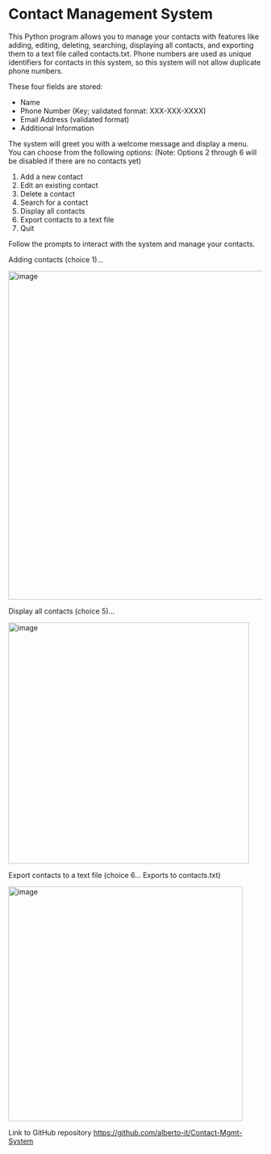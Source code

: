 # Contact Management System

This Python program allows you to manage your contacts with features like adding, editing, deleting, searching, displaying all contacts, and exporting them to a text file called contacts.txt. Phone numbers are used as unique identifiers for contacts in this system, so this system will not allow duplicate phone numbers.

These four fields are stored:
 - Name
 - Phone Number (Key; validated format: XXX-XXX-XXXX)
 - Email Address (validated format)
 - Additional Information

The system will greet you with a welcome message and display a menu. You can choose from the following options:
(Note: Options 2 through 6 will be disabled if there are no contacts yet)
1. Add a new contact
2. Edit an existing contact
3. Delete a contact 
4. Search for a contact 
5. Display all contacts 
6. Export contacts to a text file 
7. Quit

Follow the prompts to interact with the system and manage your contacts.

Adding contacts (choice 1)...

<img width="650" alt="image" src="https://github.com/alberto-it/Contact-Mgmt-System/assets/56044114/8b63b436-0e0a-4f74-a70f-ef01522a38c6">

Display all contacts (choice 5)...

<img width="477" alt="image" src="https://github.com/alberto-it/Contact-Mgmt-System/assets/56044114/7b7ce298-09e8-406c-979c-fd4ef64896bc">

Export contacts to a text file (choice 6... Exports to contacts.txt)

<img width="464" alt="image" src="https://github.com/alberto-it/Contact-Mgmt-System/assets/56044114/18d6f7f5-93da-4ca4-96b7-55f6be076af3">

Link to GitHub repository 
https://github.com/alberto-it/Contact-Mgmt-System
